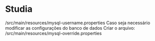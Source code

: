 # Studia

/src/main/resources/mysql-username.properties
Caso seja necessário modificar as configurações do banco de dados
Criar o arquivo: /src/main/resources/mysql-override.properties
